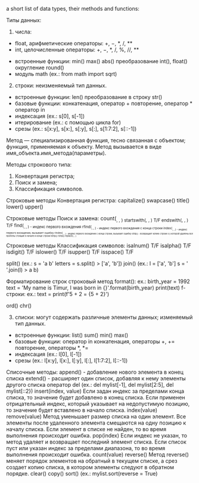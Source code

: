 a short list of data types, their methods and functions:

Типы данных:

1. числа:
 - float, арифметические операторы: +, −, *, /, **
 - int, целочисленные операторы: +, −, *, /, %, //, **
 * встроенные функции:
	min()
	max()
	abs()
	преобразование int(), float()
	округление round()
 * модуль math (ex.: from math import sqrt)
 
2. строки:
неизменяемый тип данных.

 * встроенные функции:
	len()
	преобразование в строку str()
 * базовые функции:
	конкатенация, оператор +
	повторение, оператор *
	оператор in
 * индексация (ex.: s[0], s[-1])
 * итерирование (ex.: с помощью цикла for)
 * срезы (ex.: s[x:y], s[x:], s[:y], s[:], s[1:7:2], s[::-1])

 Метод — специализированная функция, тесно связанная с объектом; функция, применяемая к объекту.
 Метод вызывается в виде имя_объекта.имя_метода(параметры).

Методы строкового типа:
1. Конвертация регистра;
2. Поиск и замена;
3. Классификация символов.

Строковые методы Конвертация регистра:
 capitalize()
 swapcase()
 title()
 lower()
 upper()
 
Строковые методы Поиск и замена:
 count(<sub>, <start>, <end>)
 startswith(<suffix>, <start>, <end>) T/F
 endswith(<suffix>, <start>, <end>) T/F
 find(<sub>, <start>, <end>) - индекс первого вхождения
 rfind(<sub>, <start>, <end>) - индекс первого вхождения с конца строки
 index(<sub>, <start>, <end>) - индекс первого вхождения, вызывает ошибку
 rindex(<sub>, <start>, <end>) - индекс первого вхождения с конца строки, вызывает ошибку 
 strip(<char>) - возвращает копию строки s у которой удалены все пробелы стоящие в начале и конце строки
 lstrip(<char>)
 rstrip(<char>)
 replace(<old>, <new>, <count>)

Строковые методы Классификация символов:
 isalnum() T/F
 isalpha() T/F
 isdigit() T/F
 islower() T/F
 isupper() T/F
 isspace() T/F

 split(<param>) (ex.: s = 'a b' letters = s.split() > ['a', 'b'])
 join(<param>) (ex.: l = ['a', 'b'] s = ' '.join(l) > a b)

Форматирование строк
 строковый метод format():
	ex.:    birth_year = 1992
		text = 'My name is Timur, I was born in {}'.format(birth_year)
		print(text)
 f-строки:
	ex.:	text = print(f'5 + 2 = {5 + 2}')

ord()
chr()

3. списки:
могут содержать различные элементы данных;
изменяемый тип данных.

 * встроенные функции:
	list()
	sum()
	min()
	max()
 * базовые функции:
	оператор in
	конкатенация, операторы +, +=
	повторение, операторы *, *=
 * индексация (ex.: l[0], l[-1])
 * срезы (ex.: l[x:y], l[x:], l[:y], l[:], l[1:7:2], l[::-1])

Списочные методы:
 append() - добавление нового элемента в конец списка
 extend() - расширяет один список, добавляя к нему элементы другого списка
 оператор del (ex.: del mylist[-1], del mylist[2:5], del mylist[::2})
 insert(index, value) Если задан индекс за пределами конца списка, то значение будет добавлено в конец списка. Если применен отрицательный индекс, который указывает на недопустимую позицию, то значение будет вставлено в начало списка.
 index(value)
 remove(value) Метод уменьшает размер списка на один элемент. Все элементы после удаленного элемента смещаются на одну позицию к началу списка. Если элемент в списке не найден, то во время выполнения происходит ошибка.
 pop(index) Если индекс не указан, то метод удаляет и возвращает последний элемент списка. Если список пуст или указан индекс за пределами диапазона, то во время выполнения происходит ошибка.
 count(value)
 reverse() Метод reverse() меняет порядок элементов на обратный в текущем списке, а срез создает копию списка, в котором элементы следуют в обратном порядке.
 clear()
 copy()
 sort() (ex.: mylist.sort(reverse = True)
 
